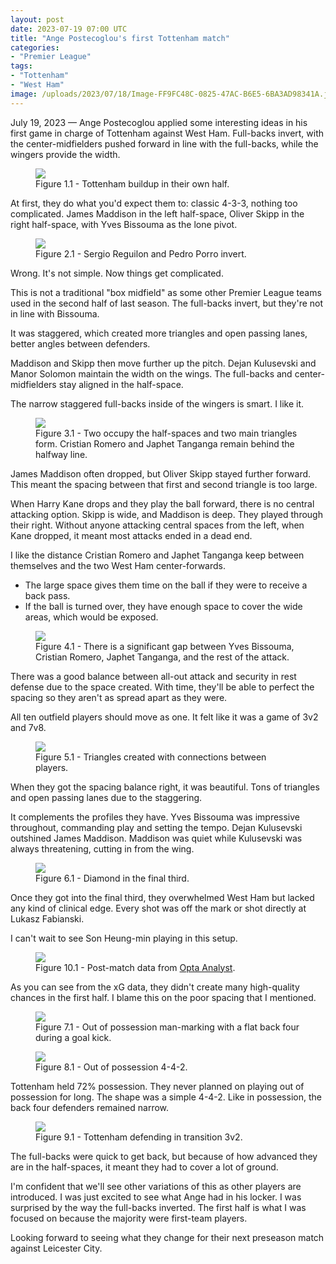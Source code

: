 ```yaml
---
layout: post
date: 2023-07-19 07:00 UTC
title: "Ange Postecoglou's first Tottenham match"
categories:
- "Premier League"
tags:
- "Tottenham"
- "West Ham"
image: /uploads/2023/07/18/Image-FF9FC48C-0825-47AC-B6E5-6BA3AD98341A.jpeg
---
```


July 19, 2023 — Ange Postecoglou applied some interesting ideas in his first game in charge of Tottenham against West Ham. Full-backs invert, with the center-midfielders pushed forward in line with the full-backs, while the wingers provide the width.

<!---more--->

<figure>
    <img src="https://i.imgur.com/5b1IAGZ.jpg">
    <figcaption>Figure 1.1 - Tottenham buildup in their own half.</figcaption>
</figure> 

At first, they do what you'd expect them to: classic 4-3-3, nothing too complicated. James Maddison in the left half-space, Oliver Skipp in the right half-space, with Yves Bissouma as the lone pivot. 

<figure>
    <img src="https://i.imgur.com/77FwSir.jpg">
    <figcaption>Figure 2.1 - Sergio Reguilon and Pedro Porro invert.</figcaption>
</figure> 

Wrong. It's not simple. Now things get complicated. 

This is not a traditional "box midfield" as some other Premier League teams used in the second half of last season. The full-backs invert, but they're not in line with Bissouma. 

It was staggered, which created more triangles and open passing lanes, better angles between defenders. 

Maddison and Skipp then move further up the pitch. Dejan Kulusevski and Manor Solomon maintain the width on the wings. The full-backs and center-midfielders stay aligned in the half-space. 

The narrow staggered full-backs inside of the wingers is smart. I like it. 

<figure>
    <img src="https://i.imgur.com/UwJNYp2.jpg">
    <figcaption>Figure 3.1 - Two occupy the half-spaces and two main triangles form. Cristian Romero and Japhet Tanganga remain behind the halfway line.</figcaption>
</figure> 

James Maddison often dropped, but Oliver Skipp stayed further forward. This meant the spacing between that first and second triangle is too large. 

When Harry Kane drops and they play the ball forward, there is no central attacking option. Skipp is wide, and Maddison is deep. They played through their right. Without anyone attacking central spaces from the left, when Kane dropped, it meant most attacks ended in a dead end. 

I like the distance Cristian Romero and Japhet Tanganga keep between themselves and the two West Ham center-forwards. 

- The large space gives them time on the ball if they were to receive a back pass.
- If the ball is turned over, they have enough space to cover the wide areas, which would be exposed.

<figure>
    <img src="https://i.imgur.com/wU8z6Y0.jpg">
    <figcaption>Figure 4.1 - There is a significant gap between Yves Bissouma, Cristian Romero, Japhet Tanganga, and the rest of the attack.</figcaption>
</figure> 

There was a good balance between all-out attack and security in rest defense due to the space created. With time, they'll be able to perfect the spacing so they aren't as spread apart as they were. 

All ten outfield players should move as one. It felt like it was a game of 3v2 and 7v8. 

<figure>
    <img src="https://i.imgur.com/patcQnR.jpg">
    <figcaption>Figure 5.1 - Triangles created with connections between players.</figcaption>
</figure> 

When they got the spacing balance right, it was beautiful. Tons of triangles and open passing lanes due to the staggering. 

It complements the profiles they have. Yves Bissouma was impressive throughout, commanding play and setting the tempo. Dejan Kulusevski outshined James Maddison. Maddison was quiet while Kulusevski was always threatening, cutting in from the wing. 

<figure>
    <img src="https://i.imgur.com/VQFE225.jpg">
    <figcaption>Figure 6.1 - Diamond in the final third.</figcaption>
</figure> 

Once they got into the final third, they overwhelmed West Ham but lacked any kind of clinical edge. Every shot was off the mark or shot directly at Lukasz Fabianski.

I can't wait to see Son Heung-min playing in this setup. 

<figure>
    <img src="https://i.imgur.com/v85G33t.jpg">
    <figcaption>Figure 10.1 - Post-match data from <a href="https://twitter.com/optaanalyst/status/1681275401069314049?s=46&t=EwWKBMyY400eGGXYwoRkiw">Opta Analyst</a>.</figcaption>
</figure>

As you can see from the xG data, they didn't create many high-quality chances in the first half. I blame this on the poor spacing that I mentioned. 

<figure>
    <img src="https://i.imgur.com/UOx2iwj.jpg">
    <figcaption>Figure 7.1 - Out of possession man-marking with a flat back four during a goal kick.</figcaption>
</figure> 

<figure>
    <img src="https://i.imgur.com/hK4lDZD.jpg">
    <figcaption>Figure 8.1 - Out of possession 4-4-2.</figcaption>
</figure> 

Tottenham held 72% possession. They never planned on playing out of possession for long. The shape was a simple 4-4-2. Like in possession, the back four defenders remained narrow. 

<figure>
    <img src="https://i.imgur.com/OAOeM5H.jpg">
    <figcaption>Figure 9.1 - Tottenham defending in transition 3v2.</figcaption>
</figure> 

The full-backs were quick to get back, but because of how advanced they are in the half-spaces, it meant they had to cover a lot of ground. 

I'm confident that we'll see other variations of this as other players are introduced. I was just excited to see what Ange had in his locker. I was surprised by the way the full-backs inverted. The first half is what I was focused on because the majority were first-team players. 

Looking forward to seeing what they change for their next preseason match against Leicester City.
